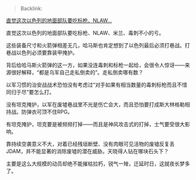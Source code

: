 > Backlink: 

[直觉这次以色列的地面部队要吃标枪、NLAW…](https://www.zhihu.com/pin/1696693683091726336)

直觉这次以色列的地面部队要吃标枪、NLAW、米兰、毒刺不小的亏。

这些装备尺寸和火箭弹相差无几，哈马斯也肯定想到了以色列最后必须打巷战。打巷战以色列必须要靠装甲掩护。

背后给哈马斯火箭弹的这一方，如果没连毒刺和标枪一起给，会很令人惊讶——来源很好解释，“都是乌军自己走私倒卖的”。走私倒卖哪有数？

以军习惯的治安战战术恐怕没有考虑过“对手如果有相当数量的毒刺标枪而且不惜同归于尽”要怎么打。

没有坦克掩护，以军在废墟巷战里不光是伤亡会大，而且恐怕要打成斯大林格勒相持战。防弹衣可顶不住RPG。

有坦克掩护，坦克要是被频频打掉——而且是神风攻击式的打掉，士气要受很大影响。

靠持续空袭意义不大，对着已经残垣断壁、没有肉眼可见活物的废墟反复丢JDAM，并不能显著的消除废墟的潜在威胁。天晓得人钻在哪块石头下？

主要是这么大规模的动员却绝不能摧枯拉朽，锐气一矬，迁延时日，这就夜长梦多了。